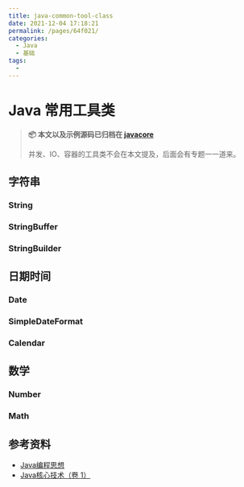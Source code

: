 ```yaml
---
title: java-common-tool-class
date: 2021-12-04 17:18:21
permalink: /pages/64f021/
categories:
  - Java
  - 基础
tags:
  - 
---
```

# Java 常用工具类

> **📦 本文以及示例源码已归档在 [javacore](https://github.com/dunwu/javacore/)**
>
> 并发、IO、容器的工具类不会在本文提及，后面会有专题一一道来。

## 字符串

### String

### StringBuffer

### StringBuilder

## 日期时间

### Date

### SimpleDateFormat

### Calendar

## 数学

### Number

### Math

## 参考资料

- [Java编程思想](https://book.douban.com/subject/2130190/)
- [Java核心技术（卷 1）](https://book.douban.com/subject/3146174/)
